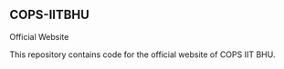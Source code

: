## COPS-IITBHU

Official Website

This repository contains code for the official website of COPS IIT BHU.

